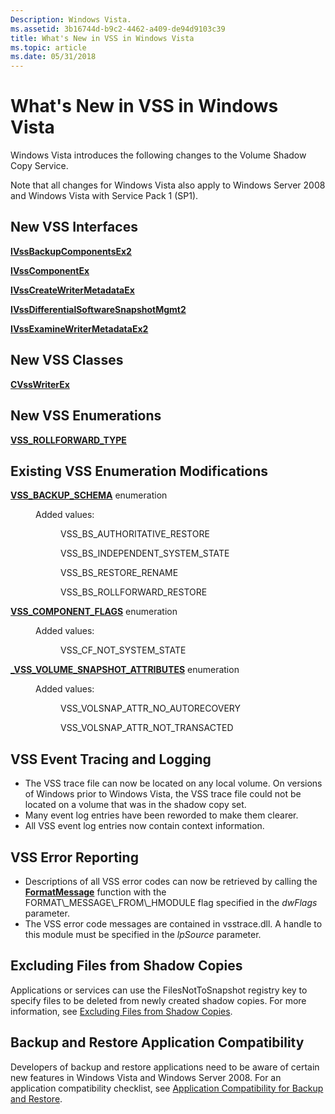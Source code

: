 ```yaml
---
Description: Windows Vista.
ms.assetid: 3b16744d-b9c2-4462-a409-de94d9103c39
title: What's New in VSS in Windows Vista
ms.topic: article
ms.date: 05/31/2018
---
```


# What's New in VSS in Windows Vista

Windows Vista introduces the following changes to the Volume Shadow Copy Service.

Note that all changes for Windows Vista also apply to Windows Server 2008 and Windows Vista with Service Pack 1 (SP1).

## New VSS Interfaces

[**IVssBackupComponentsEx2**](/windows/desktop/api/VsBackup/nl-vsbackup-ivssbackupcomponentsex2)

[**IVssComponentEx**](/windows/desktop/api/VsWriter/nl-vswriter-ivsscomponentex)

[**IVssCreateWriterMetadataEx**](/windows/desktop/api/VsWriter/nl-vswriter-ivsscreatewritermetadataex)

[**IVssDifferentialSoftwareSnapshotMgmt2**](/windows/desktop/api/VsMgmt/nn-vsmgmt-ivssdifferentialsoftwaresnapshotmgmt2)

[**IVssExamineWriterMetadataEx2**](/windows/desktop/api/VsBackup/nl-vsbackup-ivssexaminewritermetadataex2)

## New VSS Classes

[**CVssWriterEx**](/windows/desktop/api/VsWriter/nl-vswriter-cvsswriterex)

## New VSS Enumerations

[**VSS\_ROLLFORWARD\_TYPE**](/windows/desktop/api/Vss/ne-vss-vss_rollforward_type)

## Existing VSS Enumeration Modifications

<dl> <dt>

<span id="VSS_BACKUP_SCHEMA_enumeration"></span><span id="vss_backup_schema_enumeration"></span><span id="VSS_BACKUP_SCHEMA_ENUMERATION"></span>[**VSS\_BACKUP\_SCHEMA**](/windows/desktop/api/Vss/ne-vss-vss_backup_schema) enumeration
</dt> <dd>

<dl> <dt>

<span id="Added_values_"></span><span id="added_values_"></span><span id="ADDED_VALUES_"></span>Added values:
</dt> <dd>

VSS\_BS\_AUTHORITATIVE\_RESTORE

VSS\_BS\_INDEPENDENT\_SYSTEM\_STATE

VSS\_BS\_RESTORE\_RENAME

VSS\_BS\_ROLLFORWARD\_RESTORE

</dd> </dl> </dd> </dl>

<dl> <dt>

<span id="VSS_COMPONENT_FLAGS_enumeration"></span><span id="vss_component_flags_enumeration"></span><span id="VSS_COMPONENT_FLAGS_ENUMERATION"></span>[**VSS\_COMPONENT\_FLAGS**](/windows/desktop/api/VsWriter/ne-vswriter-vss_component_flags) enumeration
</dt> <dd>

<dl> <dt>

<span id="Added_values_"></span><span id="added_values_"></span><span id="ADDED_VALUES_"></span>Added values:
</dt> <dd>

VSS\_CF\_NOT\_SYSTEM\_STATE

</dd> </dl> </dd> </dl>

<dl> <dt>

<span id="_VSS_VOLUME_SNAPSHOT_ATTRIBUTES_enumeration"></span><span id="_vss_volume_snapshot_attributes_enumeration"></span><span id="_VSS_VOLUME_SNAPSHOT_ATTRIBUTES_ENUMERATION"></span>[**\_VSS\_VOLUME\_SNAPSHOT\_ATTRIBUTES**](/windows/desktop/api/Vss/ne-vss-vss_volume_snapshot_attributes) enumeration
</dt> <dd>

<dl> <dt>

<span id="Added_values_"></span><span id="added_values_"></span><span id="ADDED_VALUES_"></span>Added values:
</dt> <dd>

VSS\_VOLSNAP\_ATTR\_NO\_AUTORECOVERY

VSS\_VOLSNAP\_ATTR\_NOT\_TRANSACTED

</dd> </dl> </dd> </dl>

## VSS Event Tracing and Logging

-   The VSS trace file can now be located on any local volume. On versions of Windows prior to Windows Vista, the VSS trace file could not be located on a volume that was in the shadow copy set.
-   Many event log entries have been reworded to make them clearer.
-   All VSS event log entries now contain context information.

## VSS Error Reporting

-   Descriptions of all VSS error codes can now be retrieved by calling the [**FormatMessage**](https://msdn.microsoft.com/library/ms679351(v=VS.85).aspx) function with the FORMAT\_MESSAGE\_FROM\_HMODULE flag specified in the *dwFlags* parameter.
-   The VSS error code messages are contained in vsstrace.dll. A handle to this module must be specified in the *lpSource* parameter.

## Excluding Files from Shadow Copies

Applications or services can use the FilesNotToSnapshot registry key to specify files to be deleted from newly created shadow copies. For more information, see [Excluding Files from Shadow Copies](excluding-files-from-shadow-copies.md).

## Backup and Restore Application Compatibility

Developers of backup and restore applications need to be aware of certain new features in Windows Vista and Windows Server 2008. For an application compatibility checklist, see [Application Compatibility for Backup and Restore](application-compatibility-for-backup-and-restore.md).

 

 



